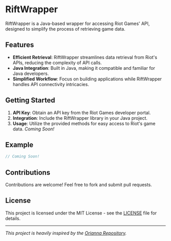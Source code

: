 # RiftWrapper

RiftWrapper is a Java-based wrapper for accessing Riot Games' API, designed to simplify the process of retrieving game data.

## Features

- **Efficient Retrieval**: RiftWrapper streamlines data retrieval from Riot's APIs, reducing the complexity of API calls.
- **Java Integration**: Built in Java, making it compatible and familiar for Java developers.
- **Simplified Workflow**: Focus on building applications while RiftWrapper handles API connectivity intricacies.

## Getting Started

1. **API Key**: Obtain an API key from the Riot Games developer portal.
2. **Integration**: Include the RiftWrapper library in your Java project.
3. **Usage**: Utilize the provided methods for easy access to Riot's game data. *Coming Soon!*

## Example

```java
// Coming Soon!
```

## Contributions

Contributions are welcome! Feel free to fork and submit pull requests.

## License

This project is licensed under the MIT License - see the [LICENSE](LICENSE) file for details.

---

*This project is heavily inspired by the [Orianna Repository]([https://github.com/username/OriannaRepo](https://github.com/meraki-analytics/orianna)https://github.com/meraki-analytics/orianna).*
